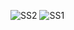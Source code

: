 
![SS2](https://github.com/rashmiruthika/Atlier-E-Commerce/assets/123096442/8becc724-2364-4ba6-a707-fccc7498a1e3)
![SS1](https://github.com/rashmiruthika/Atlier-E-Commerce/assets/123096442/f416d93b-4e86-44da-b3d5-40faf2325d67)
